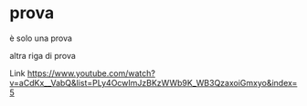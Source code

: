 # prova
è solo una prova

altra riga di prova

Link
https://www.youtube.com/watch?v=aCdKx__VabQ&list=PLy4OcwImJzBKzWWb9K_WB3QzaxoiGmxyo&index=5